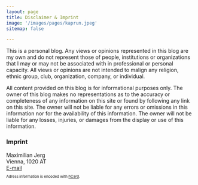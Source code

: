 ```yaml
---
layout: page
title: Disclaimer & Imprint
image: '/images/pages/kaprun.jpeg'
sitemap: false

---
```


This is a personal blog. Any views or opinions represented in this blog are my own and do not represent those of people, institutions or organizations that I may or may not be associated with in professional or personal capacity. All views or opinions are not intended to malign any religion, ethnic group, club, organization, company, or individual.

All content provided on this blog is for informational purposes only. The owner of this blog makes no representations as to the accuracy or completeness of any information on this site or found by following any link on this site. The owner will not be liable for any errors or omissions in this information nor for the availability of this information. The owner will not be liable for any losses, injuries, or damages from the display or use of this information.

### Imprint

<div id="hcard-Maximilian-Jerg" class="vcard">
 <span class="fn">Maximilian Jerg</span>
 <div class="adr">
  <div class="street-address" style="display:none;">Ausstellungsstrasse 50/506</div>
  <span class="locality">Vienna</span>, 
  <span class="postal-code">1020</span>
  <span class="country-name">AT</span>
 </div>
<a class="email" href="mailto:blog@maximilian.tech">E-mail</a> 
<p style="font-size:70%;">Adress information is encoded with <a href="http://microformats.org/wiki/hcard">hCard</a>.</p>
</div>

